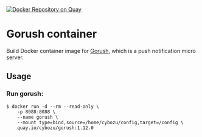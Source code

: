 [![Docker Repository on Quay](https://quay.io/repository/cybozu/gorush/status "Docker Repository on Quay")](https://quay.io/repository/cybozu/gorush)

Gorush container
==================

Build Docker container image for [Gorush][], which is a push notification micro server.

Usage
-----

### Run gorush:

```console
$ docker run -d --rm --read-only \
    -p 8088:8088 \
    --name gorush \
    --mount type=bind,source=/home/cybozu/config,target=/config \
    quay.io/cybozu/gorush:1.12.0
```

[Gorush]: https://github.com/appleboy/gorush
